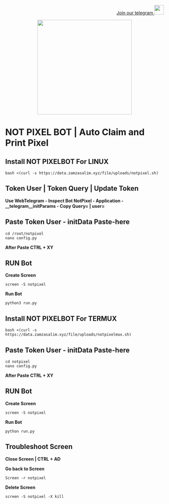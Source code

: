 <p style="font-size:14px" align="right">
<a href="https://t.me/airdropasc" target="_blank">Join our telegram <img src="https://user-images.githubusercontent.com/50621007/183283867-56b4d69f-bc6e-4939-b00a-72aa019d1aea.png" width="30"/></a>
</p>

<p align="center">
  <img height="300" height="auto" src="https://user-images.githubusercontent.com/109174478/209359981-dc19b4bf-854d-4a2a-b803-2547a7fa43f2.jpg">
</p>

# NOT PIXEL BOT | Auto Claim and Print Pixel

## Install NOT PIXELBOT For LINUX
```
bash <(curl -s https://data.zamzasalim.xyz/file/uploads/notpixel.sh)
```
## Token User | Token Query | Update Token
**Use WebTelegram - Inspect Bot NotPixel - Application - __telegram__initParams - Copy Query= | user=**

## Paste Token User - initData Paste-here
```
cd /root/notpixel
nano config.py
```
**After Paste CTRL + XY**

## RUN Bot
**Create Screen**
```
screen -S notpixel
```
**Run Bot**
```
python3 run.py
```
## Install NOT PIXELBOT For TERMUX
```
bash <(curl -s https://data.zamzasalim.xyz/file/uploads/notpixelmux.sh)
```
## Paste Token User - initData Paste-here
```
cd notpixel
nano config.py
```
**After Paste CTRL + XY**
## RUN Bot
**Create Screen**
```
screen -S notpixel
```
**Run Bot**
```
python run.py
```
## Troubleshoot Screen 
**Close Screen | CTRL + AD**

**Go back to Screen**
```
Screen -r notpixel
```
**Delete Screen**
```
screen -S notpixel -X kill
```
